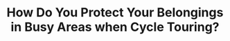 ---
layout: community
category: community
title: "How Do You Protect Your Belongings in Busy Areas when Cycle Touring?"
description: " How do you protect your belongings in busy areas like trains known for petty theft? I just had my phone stolen on a French train. Taken from one of my feeder bags.  Keep the important stuff in a bar. "
isTopLevel: false
isSingleLevel: false
isArticle: false
datePublished: 2022-06-20 12:53:00 +0300
dateModified: 2022-06-20 12:53:00 +0300
published: false
---